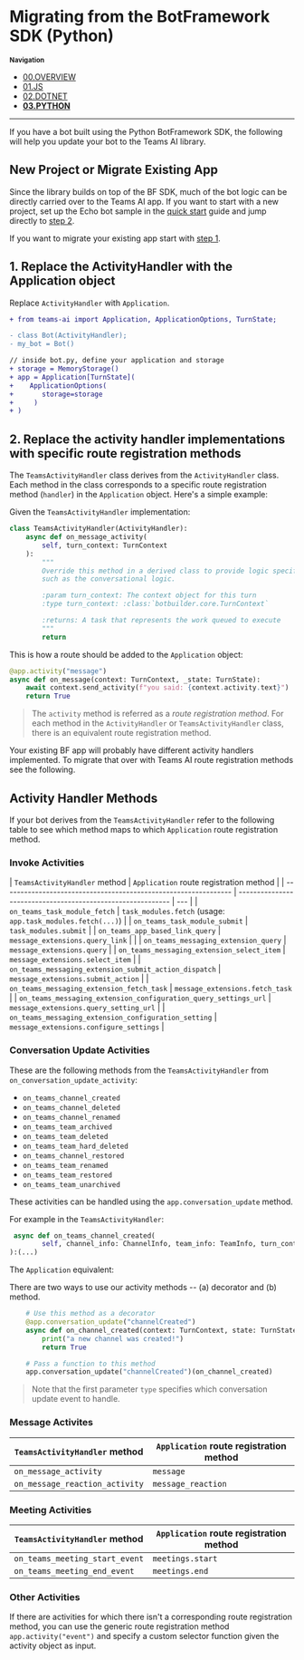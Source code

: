 # Migrating from the BotFramework SDK (Python)

<small>**Navigation**</small>

- [00.OVERVIEW](./README.md)
- [01.JS](./01.JS.md)
- [02.DOTNET](./02.DOTNET.md)
- [**03.PYTHON**](./03.PYTHON.md)

---

If you have a bot built using the Python BotFramework SDK, the following will help you update your bot to the Teams AI library.

## New Project or Migrate Existing App

Since the library builds on top of the BF SDK, much of the bot logic can be directly carried over to the Teams AI app. If you want to start with a new project, set up the Echo bot sample in the [quick start](./../QUICKSTART.md) guide and jump directly to [step 2](#2-replace-the-activity-handler-implementations-with-specific-route-registration-methods).

If you want to migrate your existing app start with [step 1](#1-replace-the-activityhandler-with-the-application-object).

## 1. Replace the ActivityHandler with the Application object

Replace `ActivityHandler` with `Application`.

```diff
+ from teams-ai import Application, ApplicationOptions, TurnState;

- class Bot(ActivityHandler);
- my_bot = Bot()

// inside bot.py, define your application and storage
+ storage = MemoryStorage()
+ app = Application[TurnState](
+    ApplicationOptions(
+       storage=storage
+     )
+ )
```

## 2. Replace the activity handler implementations with specific route registration methods

The `TeamsActivityHandler` class derives from the `ActivityHandler` class. Each method in the class corresponds to a specific route registration method (`handler`) in the `Application` object. Here's a simple example:

Given the `TeamsActivityHandler` implementation:

```python
class TeamsActivityHandler(ActivityHandler):
    async def on_message_activity(
        self, turn_context: TurnContext
    ):
        """
        Override this method in a derived class to provide logic specific to activities,
        such as the conversational logic.

        :param turn_context: The context object for this turn
        :type turn_context: :class:`botbuilder.core.TurnContext`

        :returns: A task that represents the work queued to execute
        """
        return
```

This is how a route should be added to the `Application` object:

```python
@app.activity("message")
async def on_message(context: TurnContext, _state: TurnState):
    await context.send_activity(f"you said: {context.activity.text}")
    return True
```

> The `activity` method is referred as a _route registration method_. For each method in the `ActivityHandler` or `TeamsActivityHandler` class, there is an equivalent route registration method.

Your existing BF app will probably have different activity handlers implemented. To migrate that over with Teams AI route registration methods see the following.

## Activity Handler Methods

If your bot derives from the `TeamsActivityHandler` refer to the following table to see which method maps to which `Application` route registration method.

### Invoke Activities

| `TeamsActivityHandler` method                                   | `Application` route registration method                     |
| --------------------------------------------------------------- | ----------------------------------------------------------- | --- |
| `on_teams_task_module_fetch`                                    | `task_modules.fetch` (usage: `app.task_modules.fetch(...)`) |
| `on_teams_task_module_submit`                                   | `task_modules.submit`                                       |
| `on_teams_app_based_link_query`                                 | `message_extensions.query_link`                             |     |
| `on_teams_messaging_extension_query`                            | `message_extensions.query`                                  |
| `on_teams_messaging_extension_select_item`                      | `message_extensions.select_item`                            |
| `on_teams_messaging_extension_submit_action_dispatch`           | `message_extensions.submit_action`                          |
| `on_teams_messaging_extension_fetch_task`                       | `message_extensions.fetch_task`                             |
| `on_teams_messaging_extension_configuration_query_settings_url` | `message_extensions.query_setting_url`                      |
| `on_teams_messaging_extension_configuration_setting`            | `message_extensions.configure_settings`                     |

### Conversation Update Activities

These are the following methods from the `TeamsActivityHandler` from `on_conversation_update_activity`:

- `on_teams_channel_created`
- `on_teams_channel_deleted`
- `on_teams_channel_renamed`
- `on_teams_team_archived`
- `on_teams_team_deleted`
- `on_teams_team_hard_deleted`
- `on_teams_channel_restored`
- `on_teams_team_renamed`
- `on_teams_team_restored`
- `on_teams_team_unarchived`

These activities can be handled using the `app.conversation_update` method.

For example in the `TeamsActivityHandler`:

```python
 async def on_teams_channel_created(
        self, channel_info: ChannelInfo, team_info: TeamInfo, turn_context: TurnContext
):(...)
```

The `Application` equivalent:

There are two ways to use our activity methods -- (a) decorator and (b) method.

```python
    # Use this method as a decorator
    @app.conversation_update("channelCreated")
    async def on_channel_created(context: TurnContext, state: TurnState):
        print("a new channel was created!")
        return True

    # Pass a function to this method
    app.conversation_update("channelCreated")(on_channel_created)
```

> Note that the first parameter `type` specifies which conversation update event to handle.

### Message Activites

| `TeamsActivityHandler` method  | `Application` route registration method |
| ------------------------------ | --------------------------------------- |
| `on_message_activity`          | `message`                               |
| `on_message_reaction_activity` | `message_reaction`                      |

### Meeting Activities

| `TeamsActivityHandler` method  | `Application` route registration method |
| ------------------------------ | --------------------------------------- |
| `on_teams_meeting_start_event` | `meetings.start`                        |
| `on_teams_meeting_end_event`   | `meetings.end`                          |

### Other Activities

If there are activities for which there isn't a corresponding route registration method, you can use the generic route registration method `app.activity("event")` and specify a custom selector function given the activity object as input.
